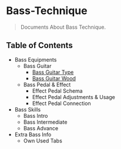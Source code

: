 # Bass-Technique
>Documents About Bass Technique.

## Table of Contents
- Bass Equipments
    - Bass Guitar
        - [Bass Guitar Type](/BassEquipments/BassGuitar/BassGuitarType/BassGuitarType.md)
        - [Bass Guitar Wood](/BassEquipments/BassGuitar/BassGuitarWood/BassGuitarWood.md)
    - Bass Pedal & Effect
        - Effect Pedal Schema
        - Effect Pedal Adjustments & Usage
        - Effect Pedal Connection
- Bass Skills
    - Bass Intro
    - Bass Intermediate
    - Bass Advance
- Extra Bass Info
    - Own Used Tabs
